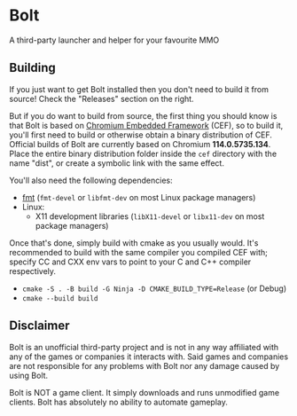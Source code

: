 # Bolt
A third-party launcher and helper for your favourite MMO

## Building
If you just want to get Bolt installed then you don't need to build it from source! Check the "Releases" section on the right.

But if you do want to build from source, the first thing you should know is that Bolt is based on [Chromium Embedded Framework](https://bitbucket.org/chromiumembedded/cef) (CEF), so to build it, you'll first need to build or otherwise obtain a binary distribution of CEF. Official builds of Bolt are currently based on Chromium **114.0.5735.134**. Place the entire binary distribution folder inside the `cef` directory with the name "dist", or create a symbolic link with the same effect.

You'll also need the following dependencies:
- [fmt](https://fmt.dev) (`fmt-devel` or `libfmt-dev` on most Linux package managers)
- Linux:
  - X11 development libraries (`libX11-devel` or `libx11-dev` on most package managers)

Once that's done, simply build with cmake as you usually would. It's recommended to build with the same compiler you compiled CEF with; specify CC and CXX env vars to point to your C and C++ compiler respectively.
- `cmake -S . -B build -G Ninja -D CMAKE_BUILD_TYPE=Release` (or Debug)
- `cmake --build build`

## Disclaimer
Bolt is an unofficial third-party project and is not in any way affiliated with any of the games or companies it interacts with. Said games and companies are not responsible for any problems with Bolt nor any damage caused by using Bolt.

Bolt is NOT a game client. It simply downloads and runs unmodified game clients. Bolt has absolutely no ability to automate gameplay.
